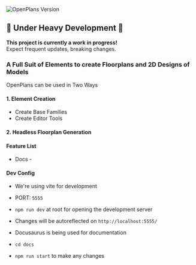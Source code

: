 ![OpenPlans Version](https://img.shields.io/github/package-json/v/OpenGeometry-io/OpenPlans?color=4460FF)

## 🚧 Under Heavy Development 🚧  

**This project is currently a work in progress!**  
Expect frequent updates, breaking changes. 

### A Full Suit of Elements to create Floorplans and 2D Designs of Models

OpenPlans can be used in Two Ways
#### 1. Element Creation
- Create Base Families
- Create Editor Tools

#### 2. Headless Floorplan Generation

#### Feature List
- Docs - 


#### Dev Config
- We're using vite for development
- PORT: `5555`
- `npm run dev` at root for opening the development server
- Changes will be autoreflected on `http://localhost:5555/`

- Docusaurus is being used for documentation
- `cd docs`
- `npm run start` to make any changes

